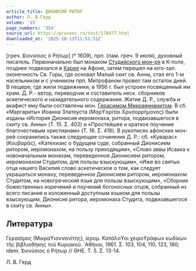 ```yaml
---
article_title: ДИОНИСИЙ РИТОР
author: Л. В.Герд
volume: '15'
page_numbers: '354'
source_url: https://pravenc.ru/text/178477.html
downloaded_at: '2025-10-13T11:51:51Z'
---
```


[греч. Ϫιονύσιος ὁ Ρήτωρ] († 1609), прп. (пам. греч. 9 июля), духовный писатель. Первоначально был монахом [Студийского мон-ря](<https://pravenc.ru/text/Студийский монастырь.html>) в К-поле, позднее подвизался в [Карее](https://pravenc.ru/text/Карея.html) на Афоне, затем перешел на юго-зап. оконечность Св. Горы, где основал Малый скит св. Анны, стал его 1-м насельником и с учеником прп. Митрофаном провел там остаток дней. В пещере, где жили подвижники, в 1956 г. был устроен посвященный им храм. Д. Р.- автор, переводчик и составитель неск. сборников аскетического и назидательного содержания. Житие Д. Р., служба и акафист ему были составлены мон. [Герасимом Микраяннанитом](<https://pravenc.ru/text/Герасим Микраяннанит.html>). В сб. «Маргариты» Иоанна Златоуста (Μαρϒαρίται Χρυσορρήμονος) были изданы «История Дионисия иеромонаха, ритора, подвизавшегося в скиту св. Анны» (Τ. 15. Σ. 402) и «Простейшее и краткое поучение благочестивым христианам» (Τ. 16. Σ. 416). В рукописях афонских мон-рей сохранились также следующие сочинения Д. Р.: сб. «Куварас» (Κουβαρᾶς), «Катехизис о будущем суде, собранный Дионисием ритором, иеромонахом, на пользу приходящим», «Слово аввы Исаака к новоначальным монахам, переведенное Дионисием ритором, иеромонахом Студитом, для пользы взыскующим», «Иже во святых отца нашего Василия слово аскетическое о том, как следует украшаться монаху, переведенное Дионисием ритором, иеромонахом Студитом, на новогреческий язык для пользы взыскующим», «Сборник божественных изречений и поучений богоносных отцов, собранный из всего писания и изложенный доступным языком для пользы взыскующим, Дионисия ритора, иеромонаха Студита, подвизавшегося в скиту cв. Анны».

## Литература

Γερασίμος (Μικραϒιαννανίτης), ἰερομ. Κατάλοϒοι χειροϒράφων κωδίκων τῆς βιβλιοθήκης τοῦ Κυριακοῦ. ᾿Αθῆναι, 1961. Σ. 103, 104, 110, 123, 180; idem. Ϫιονύσιος ὁ Ρήτωρ // ΘΗΕ. Τ. 5. Σ. 13-14.

Л. В.  Герд
